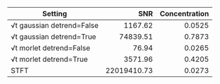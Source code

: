 | Setting | SNR | Concentration |
|---|---:|---:|
| √t gaussian detrend=False | 1167.62 | 0.0525 |
| √t gaussian detrend=True | 74839.51 | 0.7873 |
| √t morlet detrend=False | 76.94 | 0.0265 |
| √t morlet detrend=True | 3571.96 | 0.4205 |
| STFT | 22019410.73 | 0.0273 |